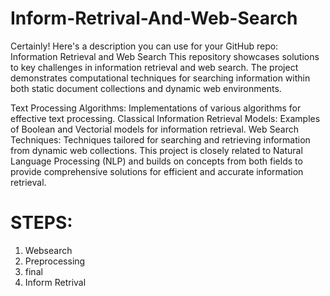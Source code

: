 # Inform-Retrival-And-Web-Search
 Certainly! Here's a description you can use for your GitHub repo:  Information Retrieval and Web Search  This repository showcases solutions to key challenges in information retrieval and web search. The project demonstrates computational techniques for searching information within both static document collections and dynamic web environments.

Text Processing Algorithms: Implementations of various algorithms for effective text processing.
Classical Information Retrieval Models: Examples of Boolean and Vectorial models for information retrieval.
Web Search Techniques: Techniques tailored for searching and retrieving information from dynamic web collections.
This project is closely related to Natural Language Processing (NLP) and builds on concepts from both fields to provide comprehensive solutions for efficient and accurate information retrieval.

# STEPS:

1) Websearch
2) Preprocessing
3) final
4) Inform Retrival
